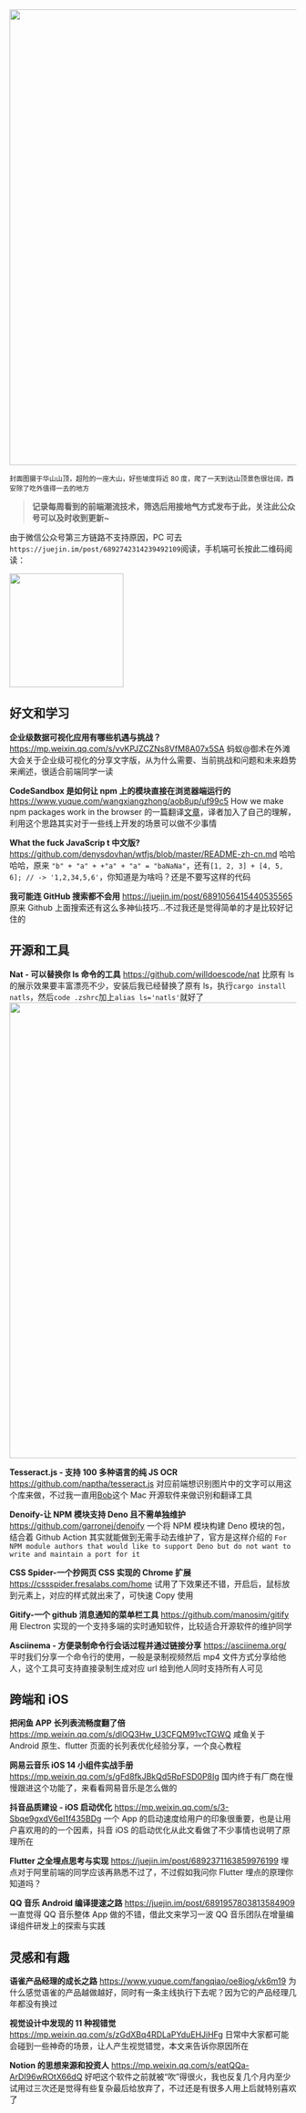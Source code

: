 <img src=https://qpluspicture.oss-cn-beijing.aliyuncs.com/r9lvel/华山.jpg width=800/>

<small>封面图摄于华山山顶，超险的一座大山，好些坡度将近 80 度，爬了一天到达山顶景色很壮阔，西安除了吃外值得一去的地方</small>

> **记录每周看到的前端潮流技术，筛选后用接地气方式发布于此，关注此公众号可以及时收到更新~**

由于微信公众号第三方链路不支持原因，PC 可去`https://juejin.im/post/6892742314239492109`阅读，手机端可长按此二维码阅读：

<img src=https://qpluspicture.oss-cn-beijing.aliyuncs.com/Ay0gmE/a6UIfc.jpg width=200/>

## 好文和学习

**企业级数据可视化应用有哪些机遇与挑战？**
<https://mp.weixin.qq.com/s/vvKPJZCZNs8VfM8A07x5SA>
蚂蚁@御术在外滩大会关于企业级可视化的分享文字版，从为什么需要、当前挑战和问题和未来趋势来阐述，很适合前端同学一读

**CodeSandbox 是如何让 npm 上的模块直接在浏览器端运行的**
<https://www.yuque.com/wangxiangzhong/aob8up/uf99c5>
How we make npm packages work in the browser 的一篇翻译[文章](<](https://hackernoon.com/how-we-make-npm-packages-work-in-the-browser-announcing-the-new-packager-6ce16aa4cee6)>)，译者加入了自己的理解，利用这个思路其实对于一些线上开发的场景可以做不少事情

**What the fuck JavaScrip t 中文版?**
<https://github.com/denysdovhan/wtfjs/blob/master/README-zh-cn.md>
哈哈哈哈，原来 `"b" + "a" + +"a" + "a" = "baNaNa"`，还有`[1, 2, 3] + [4, 5, 6]; // -> '1,2,34,5,6'`，你知道是为啥吗？还是不要写这样的代码

**我可能连 GitHub 搜索都不会用**
<https://juejin.im/post/6891056415440535565>
原来 Github 上面搜索还有这么多神仙技巧...不过我还是觉得简单的才是比较好记住的

## 开源和工具

**Nat - 可以替换你 ls 命令的工具**
<https://github.com/willdoescode/nat>
比原有 ls 的展示效果要丰富漂亮不少，安装后我已经替换了原有 ls，执行`cargo install natls`，然后`code .zshrc`加上`alias ls='natls'`就好了
<img src=https://qpluspicture.oss-cn-beijing.aliyuncs.com/jIUTVP/kPXNkf.png width=800/>

**Tesseract.js - 支持 100 多种语言的纯 JS OCR**
<https://github.com/naptha/tesseract.js>
对应前端想识别图片中的文字可以用这个库来做，不过我一直用[Bob](https://ripperhe.gitee.io/bob/#/)这个 Mac 开源软件来做识别和翻译工具

**Denoify-让 NPM 模块支持 Deno 且不需单独维护**
<https://github.com/garronej/denoify>
一个将 NPM 模块构建 Deno 模块的包，结合着 Github Action 其实就能做到无需手动去维护了，官方是这样介绍的 `For NPM module authors that would like to support Deno but do not want to write and maintain a port for it`

**CSS Spider-一个抄网页 CSS 实现的 Chrome 扩展**
<https://cssspider.fresalabs.com/home>
试用了下效果还不错，开启后，鼠标放到元素上，对应的样式就出来了，可快速 Copy 使用

**Gitify-一个 github 消息通知的菜单栏工具**
<https://github.com/manosim/gitify>
用 Electron 实现的一个支持多端的实时通知软件，比较适合开源软件的维护同学

**Asciinema - 方便录制命令行会话过程并通过链接分享**
<https://asciinema.org/>
平时我们分享一个命令行的使用，一般是录制视频然后 mp4 文件方式分享给他人，这个工具可支持直接录制生成对应 url 给到他人同时支持所有人可见

## 跨端和 iOS

**把闲鱼 APP 长列表流畅度翻了倍**
<https://mp.weixin.qq.com/s/dlOQ3Hw_U3CFQM91vcTGWQ>
咸鱼关于 Android 原生、flutter 页面的长列表优化经验分享，一个良心教程

**网易云音乐 iOS 14 小组件实战手册**
<https://mp.weixin.qq.com/s/gFd8fkJBkQd5RpFSD0P8Ig>
国内终于有厂商在慢慢跟进这个功能了，来看看网易音乐是怎么做的

**抖音品质建设 - iOS 启动优化**
<https://mp.weixin.qq.com/s/3-Sbqe9gxdV6eI1f435BDg>
一个 App 的启动速度给用户的印象很重要，也是让用户喜欢用的的一个因素，抖音 iOS 的启动优化从此文看做了不少事情也说明了原理所在

**Flutter 之全埋点思考与实现**
<https://juejin.im/post/6892371163859976199>
埋点对于阿里前端的同学应该再熟悉不过了，不过假如我问你 Flutter 埋点的原理你知道吗？

**QQ 音乐 Android 编译提速之路**
<https://juejin.im/post/6891957803813584909>
一直觉得 QQ 音乐整体 App 做的不错，借此文来学习一波 QQ 音乐团队在增量编译组件研发上的探索与实践

## 灵感和有趣

**语雀产品经理的成长之路**
<https://www.yuque.com/fangqiao/oe8iog/vk6m19>
为什么感觉语雀的产品越做越好，同时有一条主线执行下去呢？因为它的产品经理几年都没有换过

**视觉设计中发现的 11 种视错觉**
<https://mp.weixin.qq.com/s/zGdXBq4RDLaPYduEHJiHFg>
日常中大家都可能会碰到一些神奇的场景，让人产生视觉错觉，本文来告诉你原因所在

**Notion 的思想来源和投资人**
<https://mp.weixin.qq.com/s/eatQQa-ArDI96wROtX66dQ>
好吧这个软件之前就被“吹”得很火，我也反复几个月内至少试用过三次还是觉得有些复杂最后给放弃了，不过还是有很多人用上后就特别喜欢了